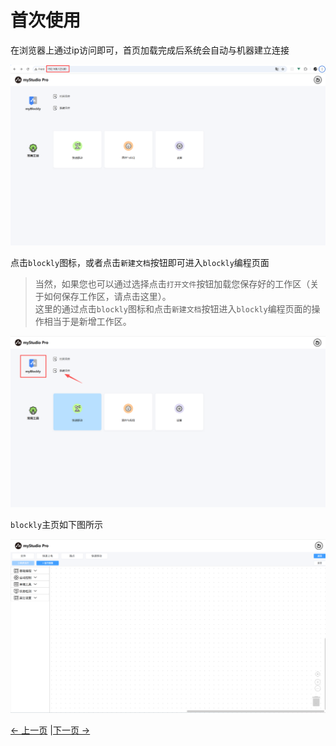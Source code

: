 # 首次使用

在浏览器上通过ip访问即可，首页加载完成后系统会自动与机器建立连接

<img src="../../../../resources/3-FunctionsAndApplications/5.myBlockly/blockly/home.png" />

点击`blockly`图标，或者点击`新建文档`按钮即可进入`blockly`编程页面
> 当然，如果您也可以通过选择点击`打开文件`按钮加载您保存好的工作区（关于如何保存工作区，请点击这里）。<br />
> 这里的通过点击`blockly`图标和点击`新建文档`按钮进入`blockly`编程页面的操作相当于是新增工作区。

<img src="../../../../resources/3-FunctionsAndApplications/5.myBlockly/blockly/myBlockly.png" />

`blockly`主页如下图所示

<img src="../../../../resources/3-FunctionsAndApplications/5.myBlockly/blockly/blockly.png" />

[← 上一页](../README.md) |[下一页 →](./5.1.1.2-interfaceDescription.md)